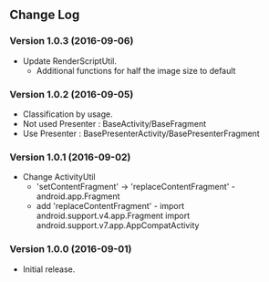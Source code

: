 ## Change Log

### Version 1.0.3 (2016-09-06)

- Update RenderScriptUtil.
  - Additional functions for half the image size to default

### Version 1.0.2 (2016-09-05)

- Classification by usage.
 - Not used Presenter : BaseActivity/BaseFragment
 - Use Presenter : BasePresenterActivity/BasePresenterFragment

### Version 1.0.1 (2016-09-02)

- Change ActivityUtil
  - 'setContentFragment' -> 'replaceContentFragment' - android.app.Fragment
  - add 'replaceContentFragment' - import android.support.v4.app.Fragment
                                   import android.support.v7.app.AppCompatActivity

### Version 1.0.0 (2016-09-01)

- Initial release.